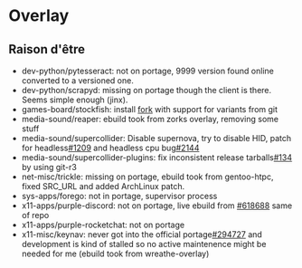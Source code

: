 # Overlay
## Raison d'être
* dev-python/pytesseract: not on portage, 9999 version found online converted to a versioned one.
* dev-python/scrapyd: missing on portage though the client is there. Seems simple enough (jinx).
* games-board/stockfish: install [fork](https://github.com/ddugovic/Stockfish) with support for variants from git
* media-sound/reaper: ebuild took from zorks overlay, removing some stuff
* media-sound/supercollider: Disable supernova, try to disable HID, patch for headless[#1209](https://github.com/supercollider/supercollider/issues/1209) and headless cpu bug[#2144](https://github.com/supercollider/supercollider/issues/2144)
* media-sound/supercollider-plugins: fix inconsistent release tarballs[#134](https://github.com/supercollider/sc3-plugins/issues/134) by using git-r3 
* net-misc/trickle: missing on portage, ebuild took from gentoo-htpc, fixed SRC\_URL and added ArchLinux patch.
* sys-apps/forego: not in portage, supervisor process
* x11-apps/purple-discord: not on portage, live ebuild from [#618688](https://bugs.gentoo.org/618688) same of repo
* x11-apps/purple-rocketchat: not on portage
* x11-misc/keynav: never got into the official portage[#294727](https://bugs.gentoo.org/294727) and development is kind of stalled so no active maintenence might be needed for me (ebuild took from wreathe-overlay)
